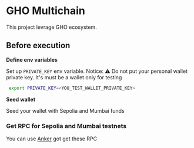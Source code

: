 # GHO Multichain

This project levrage GHO ecosystem.

## Before execution

**Define env variables**

Set up `PRIVATE_KEY` env variable.
Notice: ⚠️ Do not put your personal wallet private key. It's must be a wallet only for testing
```bash
 export PRIVATE_KEY=<YOU_TEST_WALLET_PRIVATE_KEY>
```

**Seed wallet**

Seed your wallet with Sepolia and Mumbai funds

### Get RPC for Sepolia and Mumbai testnets
You can use [Anker](https://www.ankr.com/rpc/) got get these RPC
